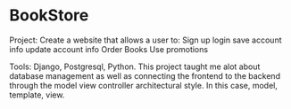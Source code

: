 # BookStore

Project: Create a website that allows a user to:
Sign up 
login 
save account info 
update account info 
Order Books
Use promotions

Tools: Django, Postgresql, Python.
This project taught me alot about database management as well as connecting the frontend to the backend through the model view controller architectural style. 
In this case, model, template, view.
